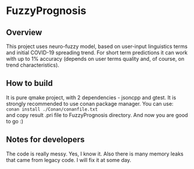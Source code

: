 # FuzzyPrognosis
## Overview
This project uses neuro-fuzzy model, based on user-input linguistics terms and initial COVID-19 spreading trend.
For short term predictions it can work with up to 1% accuracy (depends on user terms quality and, of course, on trend characteristics).

## How to build
It is pure qmake project, with 2 dependencies - jsoncpp and gtest. It is strongly recommended to use conan package manager.
You can use:  
`conan install ./Conan/conanfile.txt`  
and copy result .pri file to FuzzyPrognosis directory. And now you are good to go :)

## Notes for developers
The code is really messy. Yes, I know it. Also there is many memory leaks that came from legacy code. I will fix it at some day.
